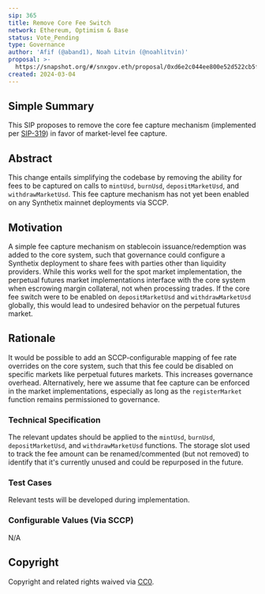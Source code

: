 ```yaml
---
sip: 365
title: Remove Core Fee Switch
network: Ethereum, Optimism & Base
status: Vote_Pending
type: Governance
author: 'Afif (@aband1), Noah Litvin (@noahlitvin)'
proposal: >-
  https://snapshot.org/#/snxgov.eth/proposal/0xd6e2c044ee800e52d522cb5f104586da18564c0d6e64bce00e2b39e04a5da5fa
created: 2024-03-04
---
```


<!--You can leave these HTML comments in your merged SIP and delete the visible duplicate text guides, they will not appear and may be helpful to refer to if you edit it again. This is the suggested template for new SIPs. Note that an SIP number will be assigned by an editor. When opening a pull request to submit your SIP, please use an abbreviated title in the filename, `sip-draft_title_abbrev.md`. The title should be 44 characters or less.-->

## Simple Summary

<!--"If you can't explain it simply, you don't understand it well enough." Simply describe the outcome the proposed changes intends to achieve. This should be non-technical and accessible to a casual community member.-->

This SIP proposes to remove the core fee capture mechanism (implemented per [SIP-319](https://sips.synthetix.io/sips/sip-319/)) in favor of market-level fee capture.

## Abstract

<!--A short (~200 word) description of the proposed change, the abstract should clearly describe the proposed change. This is what *will* be done if the SIP is implemented, not *why* it should be done or *how* it will be done. If the SIP proposes deploying a new contract, write, "we propose to deploy a new contract that will do x".-->

This change entails simplifying the codebase by removing the ability for fees to be captured on calls to `mintUsd`, `burnUsd`, `depositMarketUsd`, and `withdrawMarketUsd`. This fee capture mechanism has not yet been enabled on any Synthetix mainnet deployments via SCCP.

## Motivation

<!--This is the problem statement. This is the *why* of the SIP. It should clearly explain *why* the current state of the protocol is inadequate.  It is critical that you explain *why* the change is needed, if the SIP proposes changing how something is calculated, you must address *why* the current calculation is inaccurate or wrong. This is not the place to describe how the SIP will address the issue!-->

A simple fee capture mechanism on stablecoin issuance/redemption was added to the core system, such that governance could configure a Synthetix deployment to share fees with parties other than liquidity providers. While this works well for the spot market implementation, the perpetual futures market implementations interface with the core system when escrowing margin collateral, not when processing trades. If the core fee switch were to be enabled on `depositMarketUsd` and `withdrawMarketUsd` globally, this would lead to undesired behavior on the perpetual futures market.

## Rationale

<!--This is where you explain the reasoning behind how you propose to solve the problem. Why did you propose to implement the change in this way, what were the considerations and trade-offs. The rationale fleshes out what motivated the design and why particular design decisions were made. It should describe alternate designs that were considered and related work. The rationale may also provide evidence of consensus within the community, and should discuss important objections or concerns raised during discussion.-->

It would be possible to add an SCCP-configurable mapping of fee rate overrides on the core system, such that this fee could be disabled on specific markets like perpetual futures markets. This increases governance overhead. Alternatively, here we assume that fee capture can be enforced in the market implementations, especially as long as the `registerMarket` function remains permissioned to governance.

### Technical Specification

<!--The technical specification should outline the public API of the changes proposed. That is, changes to any of the interfaces Synthetix currently exposes or the creations of new ones.-->

The relevant updates should be applied to the `mintUsd`, `burnUsd`, `depositMarketUsd`, and `withdrawMarketUsd` functions. The storage slot used to track the fee amount can be renamed/commented (but not removed) to identify that it's currently unused and could be repurposed in the future.

### Test Cases

<!--Test cases for an implementation are mandatory for SIPs but can be included with the implementation..-->

Relevant tests will be developed during implementation.

### Configurable Values (Via SCCP)

<!--Please list all values configurable via SCCP under this implementation.-->

N/A

## Copyright

Copyright and related rights waived via [CC0](https://creativecommons.org/publicdomain/zero/1.0/).
